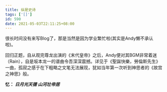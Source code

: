 ```yaml
---
title: 纵是史诗
tags: ['[]']
id: 590
date: 2021-05-03T22:11:25+08:00
---
```



很长时间没有来写Blog了，那是当然是因为学业繁忙啦(其实是Andy懒不承认啦)。

回归正题，自从观完尊龙出演的《末代皇帝》之后，Andy便对其BGM非常着迷（Rain），自是坂本龙一的谱曲令吾深深震撼。详见于《聖誕快樂，勞倫斯先生》一曲，孤寂之感于在下粗略之文笔无法展现，犹如当年第一次听到神思者的《故宫之神思》般。

**忆： _日月光天德 山河壮帝居_**